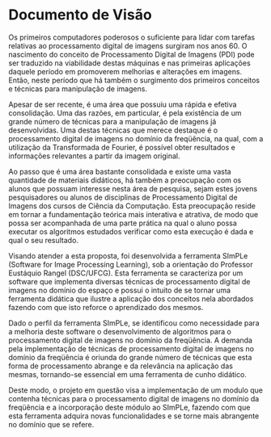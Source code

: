 # Documento de Visão #

Os primeiros computadores poderosos o suficiente para lidar com tarefas relativas ao processamento digital de imagens surgiram nos anos 60. O nascimento do conceito de Processamento Digital de Imagens (PDI) pode ser traduzido na viabilidade destas máquinas e nas primeiras aplicações daquele período em promoverem melhorias e alterações em imagens. Então, neste período que há também o surgimento dos primeiros conceitos e técnicas para manipulação de imagens.

Apesar de ser recente, é uma área que possuiu uma rápida e efetiva consolidação. Uma das razões, em particular, é pela existência de um grande número de técnicas para a manipulação de imagens já desenvolvidas. Uma destas técnicas que merece destaque é o processamento digital de imagens no domínio da freqüência, na qual, com a utilização da Transformada de Fourier, é possível obter resultados e informações relevantes a partir da imagem original.

Ao passo que é uma área bastante consolidada e existe uma vasta quantidade de materiais didáticos, há também a preocupação com os alunos que possuam interesse nesta área de pesquisa, sejam estes jovens pesquisadores ou alunos de disciplinas de Processamento Digital de Imagens dos cursos de Ciência da Computação. Esta preocupação reside em tornar a fundamentação teórica mais interativa e atrativa, de modo que possa ser acompanhada de uma parte prática na qual o aluno possa executar os algoritmos estudados verificar como esta execução é dada e qual o seu resultado.

Visando atender a esta proposta, foi desenvolvida a ferramenta SImPLe (Software for Image Processing Learning), sob a orientação do Professor Eustáquio Rangel (DSC/UFCG). Esta ferramenta se caracteriza por um software que implementa diversas técnicas de processamento digital de imagens no domínio do espaço e possui o intuito de se tornar uma ferramenta didática que ilustre a aplicação dos conceitos nela abordados fazendo com que isto reforce o aprendizado dos mesmos.

Dado o perfil da ferramenta SImPLe, se identificou como necessidade para a melhoria deste software o desenvolvimento de algoritmos para o processamento digital de imagens no domínio da freqüência. A demanda pela implementação de técnicas de processamento digital de imagens no domínio da freqüência é oriunda do grande número de técnicas que esta forma de processamento abrange e da relevância na aplicação das mesmas, tornando-se essencial em uma ferramenta de cunho didático.

Deste modo, o projeto em questão visa a implementação de um modulo que contenha técnicas para o processamento digital de imagens no domínio da freqüência e a incorporação deste módulo ao SImPLe, fazendo com que esta ferramenta adquira novas funcionalidades e se torne mais abrangente no domínio que se refere.
